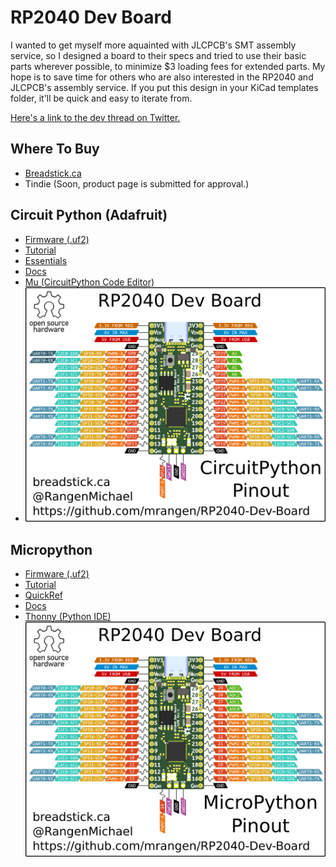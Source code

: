 # RP2040 Dev Board
I wanted to get myself more aquainted with JLCPCB's SMT assembly service, so I designed a board to their specs and tried to use their basic parts wherever possible, to minimize $3 loading fees for extended parts. My hope is to save time for others who are also interested in the RP2040 and JLCPCB's assembly service. If you put this design in your KiCad templates folder, it'll be quick and easy to iterate from.

 [Here's a link to the dev thread on Twitter.](https://twitter.com/RangenMichael/status/1531419000948723712?s=20&t=70S1JhFAgyq_hug58spnyA)
 
## Where To Buy
* [Breadstick.ca](https://shop.breadstick.ca/products/rp2040-dev-board)
* Tindie (Soon, product page is submitted for approval.)

## Circuit Python (Adafruit)
* [Firmware (.uf2)](https://circuitpython.org/board/raspberry_pi_pico/)
* [Tutorial](https://learn.adafruit.com/getting-started-with-raspberry-pi-pico-circuitpython/overview)
* [Essentials](https://learn.adafruit.com/circuitpython-essentials)
* [Docs](https://docs.circuitpython.org/en/latest/docs/index.html)
* [Mu (CircuitPython Code Editor)](https://codewith.mu/)
* ![CircuitPython Pinout Diagram](./Renders/Rev4/RP2040%20Dev%20Board%20CircuitPython%20Pinout.png)


## Micropython
* [Firmware (.uf2)](https://micropython.org/download/rp2-pico/)
* [Tutorial](https://www.youtube.com/watch?v=JCk9QaCH5QU&list=PLEBQazB0HUyQO6rJxKr2umPCgmfAU-cqR&index=6)
* [QuickRef](https://docs.micropython.org/en/latest/rp2/quickref.html)
* [Docs](https://docs.micropython.org/en/latest/index.html)
* [Thonny (Python IDE)](https://thonny.org/)
![MicroPython Pinout Diagram](./Renders/Rev4/RP2040%20Dev%20Board%20MicroPython%20Pinout.png)

